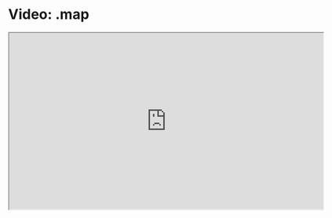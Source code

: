 # Video: .map

<iframe src="https://player.vimeo.com/video/549269961" width="640" height="360" allowfullscreen="allowfullscreen" allow="autoplay; fullscreen; picture-in-picture"></iframe>
